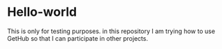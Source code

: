 # Hello-world
This is only for testing purposes.
in this repository I am trying how to use GetHub so that I can participate in other projects.
